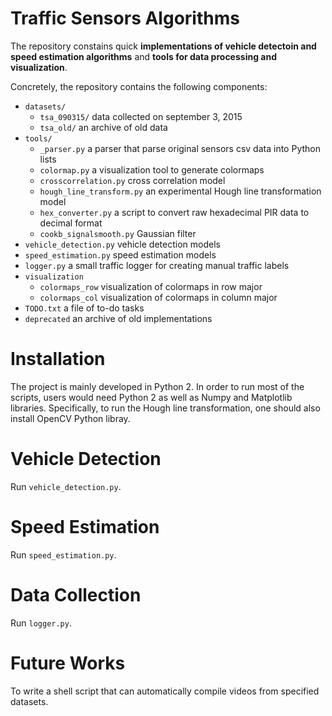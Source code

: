 # Traffic Sensors Algorithms

The repository constains quick **implementations of vehicle detectoin and speed estimation algorithms** and **tools for data processing and visualization**. 

Concretely, the repository contains the following components:

- `datasets/`
    - `tsa_090315/` data collected on september 3, 2015
    - `tsa_old/` an archive of old data
- `tools/`
    - `_parser.py` a parser that parse original sensors csv data into Python lists
    - `colormap.py` a visualization tool to generate colormaps
    - `crosscorrelation.py` cross correlation model
    - `hough_line_transform.py` an experimental Hough line transformation model
    - `hex_converter.py` a script to convert raw hexadecimal PIR data to decimal format
    - `cookb_signalsmooth.py` Gaussian filter
- `vehicle_detection.py` vehicle detection models
- `speed_estimation.py` speed estimation models
- `logger.py` a small traffic logger for creating manual traffic labels
- `visualization`
    - `colormaps_row` visualization of colormaps in row major
    - `colormaps_col` visualization of colormaps in column major
- `TODO.txt` a file of to-do tasks
- `deprecated` an archive of old implementations

# Installation

The project is mainly developed in Python 2. In order to run most of the scripts, users would need Python 2 as well as Numpy and Matplotlib libraries. Specifically, to run the Hough line transformation, one should also install OpenCV Python libray.

# Vehicle Detection

Run `vehicle_detection.py`.

# Speed Estimation

Run `speed_estimation.py`.

# Data Collection

Run `logger.py`.

# Future Works

To write a shell script that can automatically compile videos from specified datasets.
